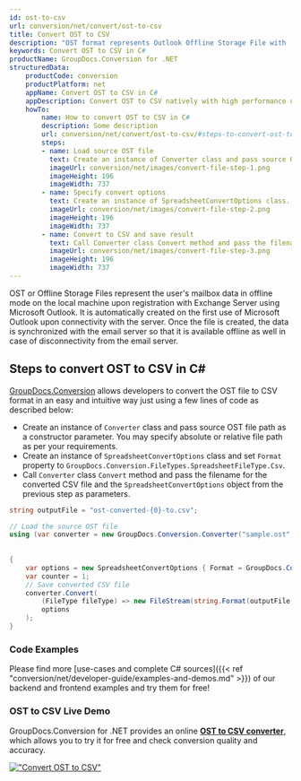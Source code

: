```yaml
---
id: ost-to-csv
url: conversion/net/convert/ost-to-csv
title: Convert OST to CSV
description: "OST format represents Outlook Offline Storage File with .ost extension. Learn how to convert OST to CSV file programmatically in C# language using GroupDocs.Conversion for .NET library."
keywords: Convert OST to CSV in C#
productName: GroupDocs.Conversion for .NET
structuredData:
    productCode: conversion
    productPlatform: net
    appName: Convert OST to CSV in C#
    appDescription: Convert OST to CSV natively with high performance using C# language and server side GroupDocs.Conversion for .NET APIs, without the use of any software like Microsoft or Open Office.
    howTo:
        name: How to convert OST to CSV in C# 
        description: Some description
        url: conversion/net/convert/ost-to-csv/#steps-to-convert-ost-to-csv-in-c
        steps:
        - name: Load source OST file 
          text: Create an instance of Converter class and pass source OST file path as a constructor parameter. You may specify absolute or relative file path as per your requirements. 
          imageUrl: conversion/net/images/convert-file-step-1.png
          imageHeight: 196
          imageWidth: 737
        - name: Specify convert options 
          text: Create an instance of SpreadsheetConvertOptions class.
          imageUrl: conversion/net/images/convert-file-step-2.png
          imageHeight: 196
          imageWidth: 737
        - name: Convert to CSV and save result 
          text: Call Converter class Convert method and pass the filename for the converted HTML file and the SpreadsheetConvertOptions object from the previous step as parameters.
          imageUrl: conversion/net/images/convert-file-step-3.png
          imageHeight: 196
          imageWidth: 737
---
```


OST or Offline Storage Files represent the user's mailbox data in offline mode on the local machine upon registration with Exchange Server using Microsoft Outlook. It is automatically created on the first use of Microsoft Outlook upon connectivity with the server. Once the file is created, the data is synchronized with the email server so that it is available offline as well in case of disconnectivity from the email server.

## Steps to convert OST to CSV in C#

[GroupDocs.Conversion](https://products.groupdocs.com/conversion/net) allows developers to convert the OST file to CSV format in an easy and intuitive way just using a few lines of code as described below:

* Create an instance of `Converter` class and pass source OST file path as a constructor parameter. You may specify absolute or relative file path as per your requirements. 
* Create an instance of `SpreadsheetConvertOptions` class and set `Format` property to `GroupDocs.Conversion.FileTypes.SpreadsheetFileType.Csv`.
* Call `Converter` class `Convert` method and pass the filename for the converted CSV file and the `SpreadsheetConvertOptions` object from the previous step as parameters.

```csharp
string outputFile = "ost-converted-{0}-to.csv";

// Load the source OST file
using (var converter = new GroupDocs.Conversion.Converter("sample.ost", fileType => fileType == PersonalStorageFileType.Ost
                                                                                                    ? new PersonalStorageLoadOptions()
                                                                                                    : null))
{
    var options = new SpreadsheetConvertOptions { Format = GroupDocs.Conversion.FileTypes.SpreadsheetFileType.Csv };
	var counter = 1;
    // Save converted CSV file
    converter.Convert(
		(FileType fileType) => new FileStream(string.Format(outputFile, counter++), FileMode.Create),
        options
    );            
}
```

### Code Examples

Please find more [use-cases and complete C# sources]({{< ref "conversion/net/developer-guide/examples-and-demos.md" >}}) of our backend and frontend examples and try them for free!

### OST to CSV Live Demo

GroupDocs.Conversion for .NET provides an online [**OST to CSV converter**](https://products.groupdocs.app/conversion/ost-to-csv), which allows you to try it for free and check conversion quality and accuracy.

[!["Convert OST to CSV"](conversion/net/images/convert-to-csv/convert-ost-to-csv.png)](https://products.groupdocs.app/conversion/ost-to-csv)
